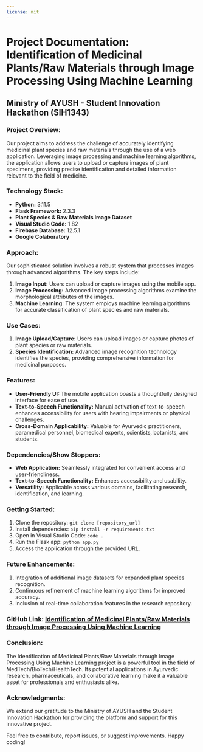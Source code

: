 ```yaml
---
license: mit
---
```



# Project Documentation: Identification of Medicinal Plants/Raw Materials through Image Processing Using Machine Learning

## Ministry of AYUSH - Student Innovation Hackathon (SIH1343)


### Project Overview:
Our project aims to address the challenge of accurately identifying medicinal plant species and raw materials through the use of a web application. Leveraging image processing and machine learning algorithms, the application allows users to upload or capture images of plant specimens, providing precise identification and detailed information relevant to the field of medicine.

### Technology Stack:
- **Python:** 3.11.5
- **Flask Framework:** 2.3.3
- **Plant Species & Raw Materials Image Dataset**
- **Visual Studio Code:** 1.82
- **Firebase Database:** 12.5.1
- **Google Colaboratory**

### Approach:
Our sophisticated solution involves a robust system that processes images through advanced algorithms. The key steps include:
1. **Image Input:** Users can upload or capture images using the mobile app.
2. **Image Processing:** Advanced image processing algorithms examine the morphological attributes of the images.
3. **Machine Learning:** The system employs machine learning algorithms for accurate classification of plant species and raw materials.

### Use Cases:
1. **Image Upload/Capture:** Users can upload images or capture photos of plant species or raw materials.
2. **Species Identification:** Advanced image recognition technology identifies the species, providing comprehensive information for medicinal purposes.


### Features:
- **User-Friendly UI:** The mobile application boasts a thoughtfully designed interface for ease of use.
- **Text-to-Speech Functionality:** Manual activation of text-to-speech enhances accessibility for users with hearing impairments or physical challenges.
- **Cross-Domain Applicability:** Valuable for Ayurvedic practitioners, paramedical personnel, biomedical experts, scientists, botanists, and students.

### Dependencies/Show Stoppers:
- **Web Application:** Seamlessly integrated for convenient access and user-friendliness.
- **Text-to-Speech Functionality:** Enhances accessibility and usability.
- **Versatility:** Applicable across various domains, facilitating research, identification, and learning.

### Getting Started:
1. Clone the repository: `git clone [repository_url]`
2. Install dependencies: `pip install -r requirements.txt`
3. Open in Visual Studio Code: `code .`
4. Run the Flask app: `python app.py`
5. Access the application through the provided URL.

### Future Enhancements:
1. Integration of additional image datasets for expanded plant species recognition.
2. Continuous refinement of machine learning algorithms for improved accuracy.
3. Inclusion of real-time collaboration features in the research repository.

### GitHub Link: [Identification of Medicinal Plants/Raw Materials through Image Processing Using Machine Learning](https://github.com/PROFESSOR-DJ/Identification-of-medicinal-plants-using-image-processing-algorithms)

### Conclusion:
The Identification of Medicinal Plants/Raw Materials through Image Processing Using Machine Learning project is a powerful tool in the field of MedTech/BioTech/HealthTech. Its potential applications in Ayurvedic research, pharmaceuticals, and collaborative learning make it a valuable asset for professionals and enthusiasts alike.


### Acknowledgments:
We extend our gratitude to the Ministry of AYUSH and the Student Innovation Hackathon for providing the platform and support for this innovative project.

Feel free to contribute, report issues, or suggest improvements. Happy coding!
